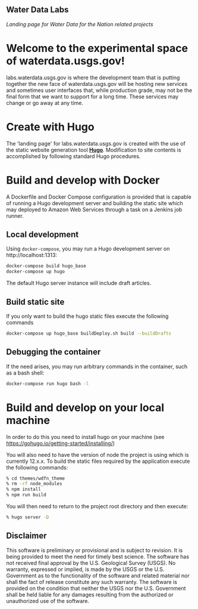 Water Data Labs
---------------

*Landing page for Water Data for the Nation related projects*

# Welcome to the experimental space of waterdata.usgs.gov!

labs.waterdata.usgs.gov is where the development team that is putting together the new face of waterdata.usgs.gov will 
be hosting new services and sometimes user interfaces that, while production grade, may not be the final form that we
 want to support for a long time.  These services may change or go away at any time.  

# Create with Hugo
The 'landing page' for labs.waterdata.usgs.gov is created with the use of the static website generation tool
[**Hugo**](https://gohugo.io/).
Modification to site contents is accomplished by following standard Hugo procedures. 

# Build and develop with Docker

A Dockerfile and Docker Compose configuration is provided that is capable of running a Hugo development server and
building the static site which may deployed to Amazon Web Services through a task on a Jenkins job runner.

## Local development

Using `docker-compose`, you may run a Hugo development server on http://localhost:1313:

```bash
docker-compose build hugo_base
docker-compose up hugo
```

The default Hugo server instance will include draft articles.

## Build static site

If you only want to build the hugo static files execute the following commands

```bash
docker-compose up hugo_base buildDeploy.sh build --buildDrafts 
```

## Debugging the container

If the need arises, you may run arbitrary commands in the container, such as a bash shell:

```bash
docker-compose run hugo bash -l
```

# Build and develop on your local machine

In order to do this you need to install hugo on your machine (see https://gohugo.io/getting-started/installing/)

You will also need to have the version of node the project is using which is currently 12.x.x. To build the static files
required by the application execute the following commands:
```bash
% cd themes/wdfn_theme
% rm -rf node_modules
% npm install
% npm run build
```

You will then need to return to the project root directory and then execute:
```bash
% hugo server -D
```
Disclaimer
----------
This software is preliminary or provisional and is subject to revision. It is being provided to meet the need for
timely best science. The software has not received final approval by the U.S. Geological Survey (USGS). No warranty,
expressed or implied, is made by the USGS or the U.S. Government as to the functionality of the software and
related material nor shall the fact of release constitute any such warranty. The software is provided on the
condition that neither the USGS nor the U.S. Government shall be held liable for any damages resulting from
the authorized or unauthorized use of the software.

